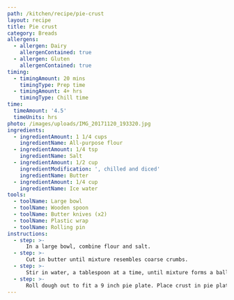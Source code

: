 ```yaml
---
path: /kitchen/recipe/pie-crust
layout: recipe
title: Pie crust
category: Breads
allergens:
  - allergen: Dairy
    allergenContained: true
  - allergen: Gluten
    allergenContained: true
timing:
  - timingAmount: 20 mins
    timingType: Prep time
  - timingAmount: 4+ hrs
    timingType: Chill time
time:
  timeAmount: '4.5'
  timeUnits: hrs
photo: /images/uploads/IMG_20171120_193320.jpg
ingredients:
  - ingredientAmount: 1 1/4 cups
    ingredientName: All-purpose flour
  - ingredientAmount: 1/4 tsp
    ingredientName: Salt
  - ingredientAmount: 1/2 cup
    ingredientModification: ', chilled and diced'
    ingredientName: Butter
  - ingredientAmount: 1/4 cup
    ingredientName: Ice water
tools:
  - toolName: Large bowl
  - toolName: Wooden spoon
  - toolName: Butter knives (x2)
  - toolName: Plastic wrap
  - toolName: Rolling pin
instructions:
  - step: >-
      In a large bowl, combine flour and salt.
  - step: >-
      Cut in butter until mixture resembles coarse crumbs.
  - step: >-
      Stir in water, a tablespoon at a time, until mixture forms a ball. Wrap in plastic and refrigerate for 4 hours or overnight.
  - step: >-
      Roll dough out to fit a 9 inch pie plate. Place crust in pie plate. Press the dough evenly into the bottom and sides of the pie plate.
---
```

